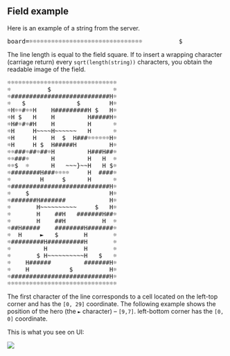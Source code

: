 ## Field example

Here is an example of a string from the server.

<pre>board=☼☼☼☼☼☼☼☼☼☼☼☼☼☼☼☼☼☼☼☼☼☼☼☼☼☼☼☼☼☼☼          $                 ☼☼###########################H☼☼   $              $        H☼☼H☼☼#☼☼H    H#########H $   H☼☼H $   H    H         H#####H☼☼H#☼#☼#H    H         H      ☼☼H     H~~~~H~~~~~~   H      ☼☼H     H    H  $  H###☼☼☼☼☼☼H☼☼H     H $  H#####H         H☼☼☼###☼##☼##☼H         H###H##☼☼☼###☼      H         H   H  ☼☼☼$  ☼      H   ~~~}~~H   H $☼☼########H###☼☼☼☼     H  ####☼☼        H     $      H      ☼☼###########################H☼☼    $                      H☼☼#######H#######            H☼☼       H~~~~~~~~~~     $   H☼☼       H    ##H   #######H##☼☼       H    ##H          H  ☼☼##H#####    ########H#######☼☼  H     ►   $       H       ☼☼#########H##########H       ☼☼         H          H       ☼☼       $ H~~~~~~~~~~H   $   ☼☼    H######         #######H☼☼    H           $          H☼☼###########################H☼☼☼☼☼☼☼☼☼☼☼☼☼☼☼☼☼☼☼☼☼☼☼☼☼☼☼☼☼☼☼</pre>

The line length is equal to the field square. If to insert a wrapping
character (carriage return) every `sqrt(length(string))` characters,
you obtain the readable image of the field.

<pre>☼☼☼☼☼☼☼☼☼☼☼☼☼☼☼☼☼☼☼☼☼☼☼☼☼☼☼☼☼☼
☼          $                 ☼
☼###########################H☼
☼   $              $        H☼
☼H☼☼#☼☼H    H#########H $   H☼
☼H $   H    H         H#####H☼
☼H#☼#☼#H    H         H      ☼
☼H     H~~~~H~~~~~~   H      ☼
☼H     H    H  $  H###☼☼☼☼☼☼H☼
☼H     H $  H#####H         H☼
☼☼###☼##☼##☼H         H###H##☼
☼☼###☼      H         H   H  ☼
☼☼$  ☼      H   ~~~}~~H   H $☼
☼########H###☼☼☼☼     H  ####☼
☼        H     $      H      ☼
☼###########################H☼
☼    $                      H☼
☼#######H#######            H☼
☼       H~~~~~~~~~~     $   H☼
☼       H    ##H   #######H##☼
☼       H    ##H          H  ☼
☼##H#####    ########H#######☼
☼  H     ►   $       H       ☼
☼#########H##########H       ☼
☼         H          H       ☼
☼       $ H~~~~~~~~~~H   $   ☼
☼    H######         #######H☼
☼    H           $          H☼
☼###########################H☼
☼☼☼☼☼☼☼☼☼☼☼☼☼☼☼☼☼☼☼☼☼☼☼☼☼☼☼☼☼☼</pre>

The first character of the line corresponds to a cell located on the
left-top corner and has the `[0, 29]` coordinate. The following example
shows the position of the hero (the `►` character) – `[9,7]`. left-bottom
corner has the `[0, 0]` coordinate.

This is what you see on UI:

![](board.png)